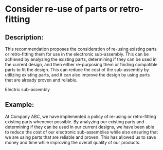 # Consider re-use of parts or retro-fitting

## Description:
This recommendation proposes the consideration of re-using existing parts or retro-fitting them for use in the electronic sub-assembly. This can be achieved by analyzing the existing parts, determining if they can be used in the current design, and then either re-purposing them or finding compatible parts to fit the design. This can reduce the cost of the sub-assembly by utilizing existing parts, and it can also improve the design by using parts that are already proven and reliable.

Electric sub-assembly

## Example:
At Company ABC, we have implemented a policy of re-using or retro-fitting existing parts whenever possible. By analyzing our existing parts and determining if they can be used in our current designs, we have been able to reduce the cost of our electronic sub-assemblies while also ensuring that we are using parts that are reliable and proven. This has allowed us to save money and time while improving the overall quality of our products.